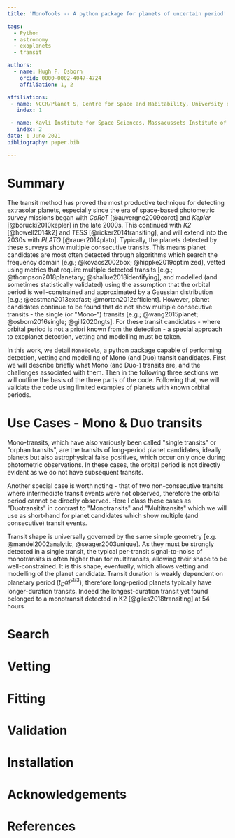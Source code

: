 ```yaml
---
title: 'MonoTools -- A python package for planets of uncertain period'

tags:
  - Python
  - astronomy
  - exoplanets
  - transit

authors:
  - name: Hugh P. Osborn
    orcid: 0000-0002-4047-4724
    affiliation: 1, 2

affiliations:
 - name: NCCR/Planet S, Centre for Space and Habitability, University of Bern, Switzerland
   index: 1

 - name: Kavli Institute for Space Sciences, Massacussets Institute of Technology, Cambridge, MA, USA
   index: 2
date: 1 June 2021
bibliography: paper.bib

---
```


# Summary

The transit method has proved the most productive technique for detecting extrasolar planets, especially since the era of space-based photometric survey missions began with *CoRoT* [@auvergne2009corot] and *Kepler* [@borucki2010kepler] in the late 2000s.
This continued with *K2* [@howell2014k2] and *TESS* [@ricker2014transiting], and will extend into the 2030s with *PLATO* [@rauer2014plato].
Typically, the planets detected by these surveys show multiple consecutive transits.
This means planet candidates are most often detected through algorithms which search the frequency domain [e.g.; @kovacs2002box; @hippke2019optimized], vetted using metrics that require multiple detected transits [e.g.; @thompson2018planetary; @shallue2018identifying], and modelled (and sometimes statistically validated) using the assumption that the orbital period is well-constrained and approximated by a Gaussian distribution [e.g.; @eastman2013exofast; @morton2012efficient].
However, planet candidates continue to be found that do not show multiple consecutive transits - the single (or "Mono-") transits [e.g.; @wang2015planet; @osborn2016single; @gill2020ngts].
For these transit candidates - where orbital period is not a priori known from the detection - a special approach to exoplanet detection, vetting and modelling must be taken.

In this work, we detail ``MonoTools``, a python package capable of performing detection, vetting and modelling of Mono (and Duo) transit candidates.
First we will describe briefly what Mono (and Duo-) transits are, and the challenges associated with them.
Then in the following three sections we will outline the basis of the three parts of the code.
Following that, we will validate the code using limited examples of planets with known orbital periods.

# Use Cases - Mono & Duo transits

Mono-transits, which have also variously been called "single transits" or "orphan transits", are the transits of long-period planet candidates, ideally planets but also astrophysical false positives, which occur only once during photometric observations.
In these cases, the orbital period is not directly evident as we do not have subsequent transits.

Another special case is worth noting - that of two non-consecutive transits where intermediate transit events were not observed, therefore the orbital period cannot be directly observed.
Here I class these cases as "Duotransits" in contrast to "Monotransits" and "Multitransits" which we will use as short-hand for planet candidates which show multiple (and consecutive) transit events.

Transit shape is universally governed by the same simple geometry [e.g. @mandel2002analytic, @seager2003unique].
As they must be strongly detected in a single transit, the typical per-transit signal-to-noise of monotransits is often higher than for multitransits, allowing their shape to be well-constrained.
It is this shape, eventually, which allows vetting and modelling of the planet candidate.
Transit duration is weakly dependent on planetary period ($t_D \alpha P^{1/3}$), therefore long-period planets typically have longer-duration transits.
Indeed the longest-duration transit yet found belonged to a monotransit detected in K2 [@giles2018transiting] at 54 hours


# Search

# Vetting

# Fitting

# Validation

# Installation

# Acknowledgements

# References
